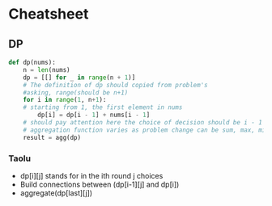 # Cheatsheet
## DP
```python
def dp(nums):
    n = len(nums)
    dp = [[] for _ in range(n + 1)] 
    # The definition of dp should copied from problem's
    #asking, range(should be n+1)
    for i in range(1, n+1): 
    # starting from 1, the first element in nums
        dp[i] = dp[i - 1] + nums[i - 1]
    # should pay attention here the choice of decision should be i - 1
    # aggregation function varies as problem change can be sum, max, min
    result = agg(dp)
```
### Taolu
+ dp[i][j] stands for in the ith round j choices
+ Build connections between (dp[i-1][j] and dp[i])
+ aggregate(dp[last][j])